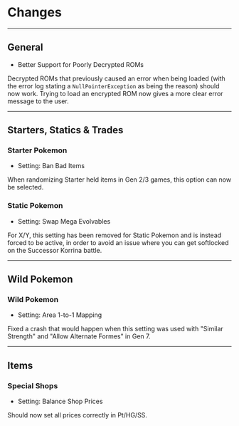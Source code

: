 # Changes

---
## General

- Better Support for Poorly Decrypted ROMs

Decrypted ROMs that previously caused an error when being loaded (with the error log stating a `NullPointerException` as being the reason) should now work. Trying to load an encrypted ROM now gives a more clear error message to the user.

---
## Starters, Statics & Trades

### Starter Pokemon

- Setting: Ban Bad Items

When randomizing Starter held items in Gen 2/3 games, this option can now be selected.

### Static Pokemon

- Setting: Swap Mega Evolvables

For X/Y, this setting has been removed for Static Pokemon and is instead forced to be active, in order to avoid an issue where you can get softlocked on the Successor Korrina battle.

---
## Wild Pokemon

### Wild Pokemon

- Setting: Area 1-to-1 Mapping

Fixed a crash that would happen when this setting was used with "Similar Strength" and "Allow Alternate Formes" in Gen 7.

---
## Items

### Special Shops

- Setting: Balance Shop Prices

Should now set all prices correctly in Pt/HG/SS.